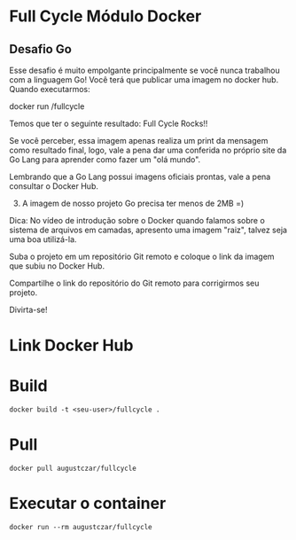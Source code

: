 
# Full Cycle Módulo Docker
## Desafio Go

Esse desafio é muito empolgante principalmente se você nunca trabalhou com a linguagem Go!
Você terá que publicar uma imagem no docker hub. Quando executarmos:

docker run <seu-user>/fullcycle

Temos que ter o seguinte resultado: Full Cycle Rocks!!

Se você perceber, essa imagem apenas realiza um print da mensagem como resultado final, logo, vale a pena dar uma conferida no próprio site da Go Lang para aprender como fazer um "olá mundo".

Lembrando que a Go Lang possui imagens oficiais prontas, vale a pena consultar o Docker Hub.

3) A imagem de nosso projeto Go precisa ter menos de 2MB =)

Dica: No vídeo de introdução sobre o Docker quando falamos sobre o sistema de arquivos em camadas, apresento uma imagem "raiz", talvez seja uma boa utilizá-la.

Suba o projeto em um repositório Git remoto e coloque o link da imagem que subiu no Docker Hub.

Compartilhe o link do repositório do Git remoto para corrigirmos seu projeto.

Divirta-se!

# Link Docker Hub


# Build 
```
docker build -t <seu-user>/fullcycle .
```

# Pull 
```
docker pull augustczar/fullcycle
```

# Executar o container
```
docker run --rm augustczar/fullcycle
```